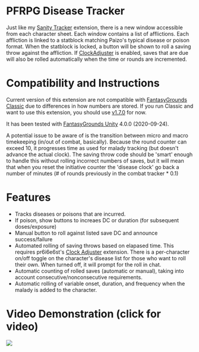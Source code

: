 # PFRPG Disease Tracker
Just like my [Sanity Tracker](https://github.com/bmos/FG-PFRPG-Sanity-Tracker) extension, there is a new window accessible from each character sheet. Each window contains a list of afflictions. Each affliction is linked to a statblock matching Paizo's typical disease or poison format.
When the statblock is locked, a button will be shown to roll a saving throw against the affliction. If [ClockAdjuster](https://www.fantasygrounds.com/forums/showthread.php?57561-Utility-Clock-Adjuster/) is enabled, saves that are due will also be rolled automatically when the time or rounds are incremented. 

# Compatibility and Instructions
Current version of this extension are not compatible with [FantasyGrounds Classic](https://www.fantasygrounds.com/home/FantasyGroundsClassic.php) due to differences in how numbers are stored. If you run Classic and want to use this extension, you should use [v1.7.0](https://github.com/bmos/FG-PFRPG-Disease-Tracker/releases/tag/v1.7.0) for now.

It has been tested with [FantasyGrounds Unity](https://www.fantasygrounds.com/home/FantasyGroundsUnity.php) 4.0.0 (2020-09-24).

A potential issue to be aware of is the transition between micro and macro timekeeping (in/out of combat, basically).
Because the round counter can exceed 10, it progresses time as used for malady tracking (but doesn't advance the actual clock). The saving throw code should be 'smart' enough to handle this without rolling incorrect numbers of saves, but it will mean that when you reset the initiative counter the 'disease clock' go back a number of minutes (# of rounds previously in the combat tracker * 0.1)

# Features
* Tracks diseases or poisons that are incurred.
* If poison, show buttons to increaes DC or duration (for subsequent doses/exposure)
* Manual button to roll against listed save DC and announce success/failure
* Automated rolling of saving throws based on elapased time. This requires pr6i6e6st's [Clock Adjuster](https://www.fantasygrounds.com/forums/showthread.php?57561-Utility-Clock-Adjuster) extension. There is a per-character on/off toggle on the character's disease list for those who want to roll their own. When turned off, it will prompt for the roll in chat.
* Automatic counting of rolled saves (automatic or manual), taking into account consecutive/nonconsecutive requirements.
* Automatic rolling of variable onset, duration, and frequency when the malady is added to the character.

# Video Demonstration (click for video)
[<img src="https://i.ytimg.com/vi_webp/gBv50oSphBM/hqdefault.webp">](https://www.youtube.com/watch?v=gBv50oSphBM)

